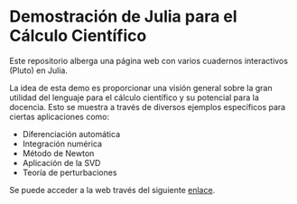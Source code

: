 # Demostración de Julia para el Cálculo Científico

Este repositorio alberga una página web con varios cuadernos interactivos (Pluto) en Julia.

La idea de esta demo es proporcionar una visión general sobre la gran utilidad del lenguaje para el cálculo
científico y su potencial para la docencia. Esto se muestra a través de diversos
ejemplos específicos para ciertas aplicaciones como: 

- Diferenciación automática
- Integración numérica
- Método de Newton
- Aplicación de la SVD
- Teoría de perturbaciones


Se puede acceder a la web través del siguiente
[enlace](https://rayleighlord.github.io/Demo-Julia/).
